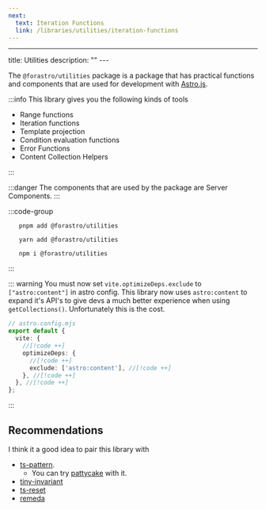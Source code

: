 ```yaml
---
next:
  text: Iteration Functions
  link: /libraries/utilities/iteration-functions
---
```


<!-- markdownlint-disable-next-line MD033 -->

---
title: Utilities 
description: ""
---<Badge type="info" text="4.3.8"  />

The `@forastro/utilities` package is a package that has practical functions and components
that are used for development with [Astro.js](https://astro.build).

:::info This library gives you the following kinds of tools

- Range functions
- Iteration functions
- Template projection
- Condition evaluation functions
- Error Functions
- Content Collection Helpers

:::

:::danger
The components that are used by the package are Server Components.
:::

:::code-group

```[pnpm] shell
   pnpm add @forastro/utilities
```

```[yarn] shell
   yarn add @forastro/utilities
```

```[npm] shell
   npm i @forastro/utilities
```

:::

::: warning You must now set `vite.optimizeDeps.exclude` to `["astro:content"]` in astro config.
This library now uses `astro:content` to expand it's API's
to give devs a much better experience when using `getCollections()`.
Unfortunately this is the cost.

```ts
// astro.config.mjs
export default {
  vite: {
    //[!code ++]
    optimizeDeps: {
      //[!code ++]
      exclude: ['astro:content'], //[!code ++]
    }, //[!code ++]
  }, //[!code ++]
};
```

:::

## Recommendations

I think it a good idea to pair this library with

- [ts-pattern](https://www.npmjs.com/package/ts-pattern).
  - You can try [pattycake](https://www.npmjs.com/package/pattycake) with it.
- [tiny-invariant](https://www.npmjs.com/package/tiny-invariant)
- [ts-reset](https://www.npmjs.com/package/@total-typescript/ts-reset)
- [remeda](https://www.npmjs.com/package/remeda)
